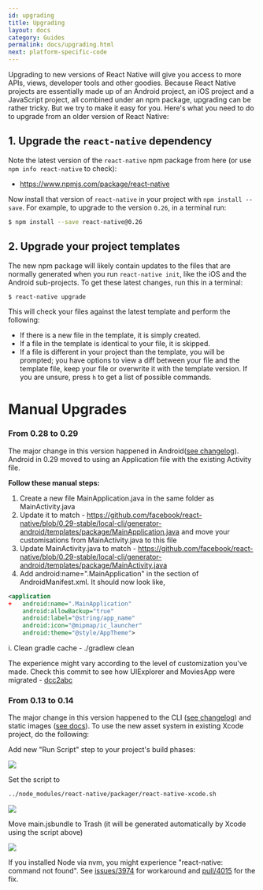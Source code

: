 ```yaml
---
id: upgrading
title: Upgrading
layout: docs
category: Guides
permalink: docs/upgrading.html
next: platform-specific-code
---
```


Upgrading to new versions of React Native will give you access to more APIs, views, developer tools
and other goodies. Because React Native projects are essentially made up of an Android project, an
iOS project and a JavaScript project, all combined under an npm package, upgrading can be rather
tricky. But we try to make it easy for you. Here's what you need to do to upgrade from an older
version of React Native:

## 1. Upgrade the `react-native` dependency

Note the latest version of the `react-native` npm package from here (or use `npm info react-native` to check):

* https://www.npmjs.com/package/react-native

Now install that version of `react-native` in your project with `npm install --save`. For example, to upgrade to the version `0.26`, in a terminal run:

```sh
$ npm install --save react-native@0.26
```

## 2. Upgrade your project templates

The new npm package will likely contain updates to the files that are normally generated when you
run `react-native init`, like the iOS and the Android sub-projects. To get these latest changes,
run this in a terminal:

```sh
$ react-native upgrade
```

This will check your files against the latest template and perform the following:

* If there is a new file in the template, it is simply created.
* If a file in the template is identical to your file, it is skipped.
* If a file is different in your project than the template, you will be prompted; you have options
  to view a diff between your file and the template file, keep your file or overwrite it with the
  template version. If you are unsure, press `h` to get a list of possible commands.


# Manual Upgrades

### From 0.28 to 0.29

The major change in this version happened in Android([see changelog](https://github.com/facebook/react-native/releases/tag/v0.29.0)).  Android in 0.29 moved to using an Application file with the existing Activity file.  

**Follow these manual steps:**

1. Create a new file MainApplication.java in the same folder as MainActivity.java
1. Update it to match - https://github.com/facebook/react-native/blob/0.29-stable/local-cli/generator-android/templates/package/MainApplication.java and move your customisations from MainActivity.java to this file
1. Update MainActivity.java to match - https://github.com/facebook/react-native/blob/0.29-stable/local-cli/generator-android/templates/package/MainActivity.java
1. Add android:name=".MainApplication" in the <application /> section of AndroidManifest.xml. It should now look like,

```xml
<application
+   android:name=".MainApplication"
    android:allowBackup="true"
    android:label="@string/app_name"
    android:icon="@mipmap/ic_launcher"
    android:theme="@style/AppTheme">
```

  i. Clean gradle cache - ./gradlew clean
  
The experience might vary according to the level of customization you've made. Check this commit to see how UIExplorer and MoviesApp were migrated - [dcc2abc](https://github.com/facebook/react-native/commit/dcc2abc1f63f91e53bf01f4bc56c5b7c76300617)

### From 0.13 to 0.14

The major change in this version happened to the CLI ([see changelog](https://github.com/facebook/react-native/releases/tag/v0.14.0-rc)) and static images ([see docs](docs/images.html)). To use the new asset system in existing Xcode project, do the following:

Add new "Run Script" step to your project's build phases:

![](https://cloud.githubusercontent.com/assets/192222/11050044/871bf926-86f7-11e5-8908-736106457bcb.png)

Set the script to
```sh
../node_modules/react-native/packager/react-native-xcode.sh
```

![](https://cloud.githubusercontent.com/assets/192222/11050052/8f098252-86f7-11e5-994a-364aabbaa7d1.png)

Move main.jsbundle to Trash (it will be generated automatically by Xcode using the script above)

![](https://cloud.githubusercontent.com/assets/192222/11050104/f3d025e2-86f7-11e5-9101-a4622236338d.png)

If you installed Node via nvm, you might experience "react-native: command not found". See [issues/3974](https://github.com/facebook/react-native/issues/3974) for workaround and [pull/4015](https://github.com/facebook/react-native/pull/4015) for the fix.
